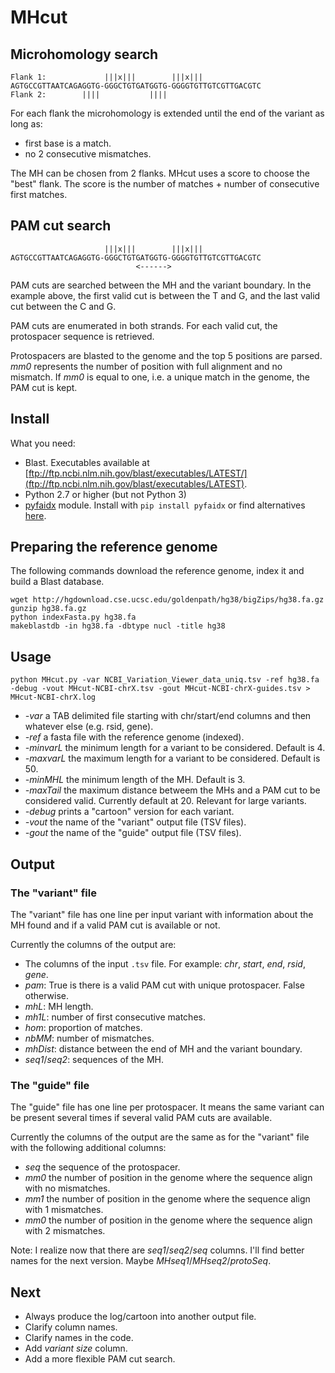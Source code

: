 # MHcut


## Microhomology search

    Flank 1:             |||x|||        |||x|||
	AGTGCCGTTAATCAGAGGTG-GGGCTGTGATGGTG-GGGGTGTTGTCGTTGACGTC
	Flank 2:        ||||           ||||

For each flank the microhomology is extended until the end of the variant as long as:

- first base is a match.
- no 2 consecutive mismatches.

The MH can be chosen from 2 flanks. MHcut uses a score to choose the "best" flank. The score is the number of matches + number of consecutive first matches.

## PAM cut search

                         |||x|||        |||x|||
	AGTGCCGTTAATCAGAGGTG-GGGCTGTGATGGTG-GGGGTGTTGTCGTTGACGTC
	                            <------>

PAM cuts are searched between the MH and the variant boundary. In the example above, the first valid cut is between the T and G, and the last valid cut between the C and G.

PAM cuts are enumerated in both strands. For each valid cut, the protospacer sequence is retrieved.

Protospacers are blasted to the genome and the top 5 positions are parsed. *mm0* represents the number of position with full alignment and no mismatch. If *mm0* is equal to one, i.e. a unique match in the genome, the PAM cut is kept.

## Install

What you need:

- Blast. Executables available at [ftp://ftp.ncbi.nlm.nih.gov/blast/executables/LATEST/](ftp://ftp.ncbi.nlm.nih.gov/blast/executables/LATEST).
- Python 2.7 or higher (but not Python 3)
- [pyfaidx](https://pypi.python.org/pypi/pyfaidx) module. Install with `pip install pyfaidx` or find alternatives [here](https://pypi.python.org/pypi/pyfaidx).

## Preparing the reference genome

The following commands download the reference genome, index it and build a Blast database.

```shell
wget http://hgdownload.cse.ucsc.edu/goldenpath/hg38/bigZips/hg38.fa.gz
gunzip hg38.fa.gz
python indexFasta.py hg38.fa
makeblastdb -in hg38.fa -dbtype nucl -title hg38
```

## Usage

	python MHcut.py -var NCBI_Variation_Viewer_data_uniq.tsv -ref hg38.fa -debug -vout MHcut-NCBI-chrX.tsv -gout MHcut-NCBI-chrX-guides.tsv > MHcut-NCBI-chrX.log

- *-var* a TAB delimited file starting with chr/start/end columns and then whatever else (e.g. rsid, gene).
- *-ref* a fasta file with the reference genome (indexed).
- *-minvarL* the minimum length for a variant to be considered. Default is 4.
- *-maxvarL* the maximum length for a variant to be considered. Default is 50.
- *-minMHL* the minimum length of the MH. Default is 3.
- *-maxTail* the maximum distance betweem the MHs and a PAM cut to be considered valid. Currently default at 20. Relevant for large variants.
- *-debug* prints a "cartoon" version for each variant.
- *-vout* the name of the "variant" output file (TSV files).
- *-gout* the name of the "guide" output file (TSV files).

## Output

### The "variant" file

The "variant" file has one line per input variant with information about the MH found and if a valid PAM cut is available or not.

Currently the columns of the output are:

- The columns of the input `.tsv` file. For example: *chr*, *start*, *end*, *rsid*, *gene*.
- *pam*: True is there is a valid PAM cut with unique protospacer. False otherwise.
- *mhL*: MH length.
- *mh1L*: number of first consecutive matches.
- *hom*: proportion of matches.
- *nbMM*: number of mismatches.
- *mhDist*: distance between the end of MH and the variant boundary.
- *seq1*/*seq2*: sequences of the MH.

### The "guide" file

The "guide" file has one line per protospacer. It means the same variant can be present several times if several valid PAM cuts are available.

Currently the columns of the output are the same as for the "variant" file with the following additional columns:

- *seq* the sequence of the protospacer.
- *mm0* the number of position in the genome where the sequence align with no mismatches.
- *mm1* the number of position in the genome where the sequence align with 1 mismatches.
- *mm0* the number of position in the genome where the sequence align with 2 mismatches.


Note: I realize now that there are *seq1*/*seq2*/*seq* columns. I'll find better names for the next version. Maybe *MHseq1*/*MHseq2*/*protoSeq*.


## Next

- Always produce the log/cartoon into another output file.
- Clarify column names.
- Clarify names in the code.
- Add *variant size* column.
- Add a more flexible PAM cut search.
